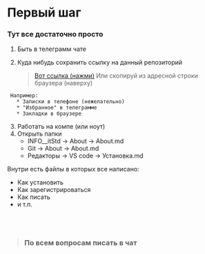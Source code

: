 # Первый шаг

### Тут все достаточно просто

1. Быть в телеграмм чате 
2. Куда нибудь сохранить ссылку на данный репозиторий 

    > [Вот ссылка (нажми)](https://github.com/DenVuy/itStd)
    > Или скопируй из адресной строки браузера (наверху)

```
 Например: 
   * Записки в телефоне (нежелательно)
   * "Избранное" в телеграмме 
   * Закладки в браузере  
```


3. Работать на компе (или ноут)
4. Открыть папки  
   * INFO__itStd -> About -> About.md
   * Git -> About -> About.md
   * Редакторы -> VS code -> Установка.md

Внутри есть файлы в которых все написано: 
- Как установить 
- Как зарегистрироваться 
- Как писать 
- и т.п.

<br></br>

> ### По всем вопросам писать в чат 

<br></br>
<br></br>


